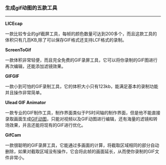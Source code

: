 ### 生成gif动图的五款工具

---

**LICEcap**



一款比较专业的gif截屏工具，每帧的颜色数量可达到200多个，而且这款工具的体积只有几百KB,除了可以保存GIF格式还支持LCF格式的录制。



**ScreenToGif** 



一款体积非常轻便，而且完全免费的GIF录屏工具，它可以将你录制的GIF图进行再次编辑，还能添加滤镜效果。



**GIFGIF**



一款小到可怕的GIF录制工具，它的体积大小只有123kb，能满足基本的录制功能并且操作非常简单。



**Ulead GIF Animator**



一款专业的GIF制作工具，制作界面类似于PS时间轴的制作界面，但是他不能直接录取画面生成[GIF动图](https://www.zhihu.com/search?q=GIF动图&search_source=Entity&hybrid_search_source=Entity&hybrid_search_extra={"sourceType"%3A"answer"%2C"sourceId"%3A307418274})，只能对视频以及GIF动图进行编辑，还有海量的滤镜和转场效果，并且还能将现有的GIF进行优化。



**GifCam**

一款很聪明的GIF录屏工具，它能通过多画面的计算，将截取区域相同的部分自动删除，如果对截取区域没有操作，它会将此帧的画面延长，从而使你录制的GIF文件非常小。

